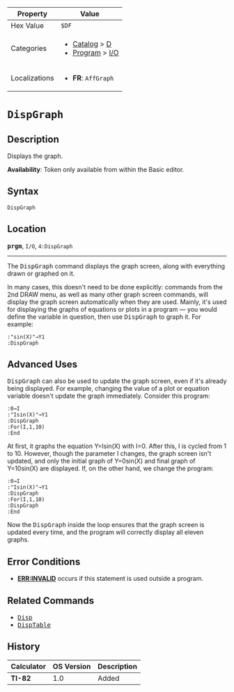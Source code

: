 | Property      | Value |
|---------------|-------|
| Hex Value     | `$DF`|
| Categories    | <ul><li>[Catalog](<../categories/Catalog.md>) > [D](<../categories/Catalog.md#D>)</li><li>[Program](<../categories/Program.md>) > [I/O](<../categories/Program.md#I/O>)</li></ul> |
| Localizations | <ul><li><b>FR</b>: `AffGraph`</li></ul> |

# `DispGraph`

## Description
Displays the graph.


<b>Availability</b>: Token only available from within the Basic editor.

## Syntax
`DispGraph`

## Location
<tt><kbd><b>prgm</b></kbd></tt>, `I/O`, `4:DispGraph`
<hr>

The <tt>DispGraph</tt> command displays the graph screen, along with everything drawn or graphed on it.

In many cases, this doesn't need to be done explicitly: commands from the 2nd DRAW menu, as well as many other graph screen commands, will display the graph screen automatically when they are used. Mainly, it's used for displaying the graphs of equations or plots in a program — you would define the variable in question, then use <tt>DispGraph</tt> to graph it. For example:

```ti-basic
:"sin(X)"→Y1
:DispGraph
```

## Advanced Uses

<tt>DispGraph</tt> can also be used to update the graph screen, even if it's already being displayed. For example, changing the value of a plot or equation variable doesn't update the graph immediately. Consider this program:

```ti-basic
:0→I
:"Isin(X)"→Y1
:DispGraph
:For(I,1,10)
:End
```

At first, it graphs the equation Y=Isin(X) with I=0. After this, I is cycled from 1 to 10. However, though the parameter I changes, the graph screen isn't updated, and only the initial graph of Y=0sin(X) and final graph of Y=10sin(X) are displayed. If, on the other hand, we change the program:

```ti-basic
:0→I
:"Isin(X)"→Y1
:DispGraph
:For(I,1,10)
:DispGraph
:End
```

Now the <tt>DispGraph</tt> inside the loop ensures that the graph screen is updated every time, and the program will correctly display all eleven graphs.

## Error Conditions

*   **[ERR:INVALID](/errors#invalid)** occurs if this statement is used outside a program.

## Related Commands

*   <tt><a href="/disp">Disp</a></tt>
*   <tt><a href="/disptable">DispTable</a></tt>

## History
| Calculator | OS Version | Description |
|------------|------------|-------------|
| <b>TI-82</b> | 1.0 | Added |


